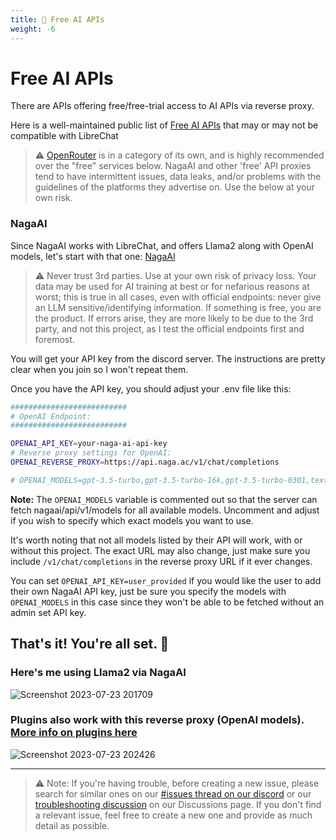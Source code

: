 ```yaml
---
title: 💸 Free AI APIs
weight: -6
---
```


# Free AI APIs

There are APIs offering free/free-trial access to AI APIs via reverse proxy.

Here is a well-maintained public list of [Free AI APIs](https://github.com/zukixa/cool-ai-stuff) that may or may not be compatible with LibreChat

> ⚠️ [OpenRouter](./ai_setup.md#openrouter) is in a category of its own, and is highly recommended over the "free" services below. NagaAI and other 'free' API proxies tend to have intermittent issues, data leaks, and/or problems with the guidelines of the platforms they advertise on. Use the below at your own risk.

### NagaAI

Since NagaAI works with LibreChat, and offers Llama2 along with OpenAI models, let's start with that one: [NagaAI](https://t.me/chimera_ai)

> ⚠️ Never trust 3rd parties. Use at your own risk of privacy loss. Your data may be used for AI training at best or for nefarious reasons at worst; this is true in all cases, even with official endpoints: never give an LLM sensitive/identifying information. If something is free, you are the product. If errors arise, they are more likely to be due to the 3rd party, and not this project, as I test the official endpoints first and foremost.

You will get your API key from the discord server. The instructions are pretty clear when you join so I won't repeat them.

Once you have the API key, you should adjust your .env file like this:

```bash
##########################
# OpenAI Endpoint: 
##########################

OPENAI_API_KEY=your-naga-ai-api-key
# Reverse proxy settings for OpenAI: 
OPENAI_REVERSE_PROXY=https://api.naga.ac/v1/chat/completions

# OPENAI_MODELS=gpt-3.5-turbo,gpt-3.5-turbo-16k,gpt-3.5-turbo-0301,text-davinci-003,gpt-4,gpt-4-0314,gpt-4-0613
```

**Note:** The `OPENAI_MODELS` variable is commented out so that the server can fetch nagaai/api/v1/models for all available models. Uncomment and adjust if you wish to specify which exact models you want to use.

It's worth noting that not all models listed by their API will work, with or without this project. The exact URL may also change, just make sure you include `/v1/chat/completions` in the reverse proxy URL if it ever changes.

You can set `OPENAI_API_KEY=user_provided` if you would like the user to add their own NagaAI API key, just be sure you specify the models with `OPENAI_MODELS` in this case since they won't be able to be fetched without an admin set API key.

## That's it! You're all set. 🎉

### Here's me using Llama2 via NagaAI

![Screenshot 2023-07-23 201709](https://github.com/danny-avila/LibreChat/assets/110412045/f3ce0226-152c-4d53-9a6e-6370156b0735)

### Plugins also work with this reverse proxy (OpenAI models). [More info on plugins here](https://docs.librechat.ai/features/plugins/introduction.html)
![Screenshot 2023-07-23 202426](https://github.com/danny-avila/LibreChat/assets/110412045/45d0f79f-0963-49c0-9d1c-c292d1c25588)

---

>⚠️ Note: If you're having trouble, before creating a new issue, please search for similar ones on our [#issues thread on our discord](https://discord.gg/weqZFtD9C4) or our [troubleshooting discussion](https://github.com/danny-avila/LibreChat/discussions/categories/troubleshooting) on our Discussions page. If you don't find a relevant issue, feel free to create a new one and provide as much detail as possible.
